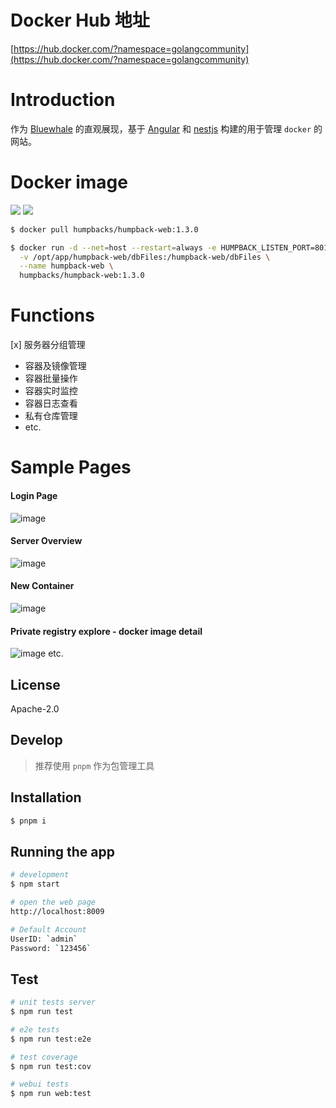 # Docker Hub 地址

[https://hub.docker.com/?namespace=golangcommunity](https://hub.docker.com/?namespace=golangcommunity)

# Introduction

作为 [Bluewhale](https://humpback.github.io/humpback) 的直观展现，基于 [Angular](https://angular.io/) 和 [nestjs](https://nestjs.com/) 构建的用于管理 `docker` 的网站。 

# Docker image
[![](https://images.microbadger.com/badges/image/humpbacks/humpback-web:1.3.0.svg)](https://microbadger.com/images/humpbacks/humpback-web:1.3.0 "Get your own image badge on microbadger.com")
[![](https://images.microbadger.com/badges/version/humpbacks/humpback-web:1.3.0.svg)](https://microbadger.com/images/humpbacks/humpback-web:1.3.0 "Get your own version badge on microbadger.com")
```bash
$ docker pull humpbacks/humpback-web:1.3.0

$ docker run -d --net=host --restart=always -e HUMPBACK_LISTEN_PORT=8012 \
  -v /opt/app/humpback-web/dbFiles:/humpback-web/dbFiles \
  --name humpback-web \
  humpbacks/humpback-web:1.3.0
```

# Functions
[x] 服务器分组管理
- 容器及镜像管理
- 容器批量操作
- 容器实时监控
- 容器日志查看
- 私有仓库管理
- etc.

# Sample Pages
#### Login Page
![image](https://cloud.githubusercontent.com/assets/9428909/22197325/73c2aba4-e18c-11e6-9c9a-c00318abf6f5.png)

#### Server Overview
![image](https://cloud.githubusercontent.com/assets/9428909/22238288/9fc10bc8-e24b-11e6-840a-87699929063f.png)

#### New Container
![image](https://cloud.githubusercontent.com/assets/9428909/22238315/b8292790-e24b-11e6-84ba-58e97288a104.png)

#### Private registry explore - docker image detail
![image](https://cloud.githubusercontent.com/assets/9428909/22238333/ca0debee-e24b-11e6-871b-a1134ed8af46.png)
etc.

## License

Apache-2.0


## Develop
> 推荐使用 `pnpm` 作为包管理工具

## Installation

```bash
$ pnpm i
```

## Running the app

```bash
# development
$ npm start

# open the web page 
http://localhost:8009

# Default Account    
UserID: `admin`   
Password: `123456`   
```

## Test

```bash
# unit tests server
$ npm run test

# e2e tests
$ npm run test:e2e

# test coverage
$ npm run test:cov

# webui tests
$ npm run web:test
```